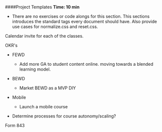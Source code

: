 ####Project Templates
__Time: 10 min__

*	There are no exercises or code alongs for this section. This sections introduces the standard tags every document should have. Also provide use cases for normalize.css and reset.css. 


Calendar invite for each of the classes.

OKR's

*	FEWD
	*	Add more GA to student content online. moving towards a blended learning model.
	
*	BEWD
	*	Market BEWD as a MVP DIY
	
*	Mobile
	*	Launch a mobile course	

* Determine processes for course autonomy/scaling?

Form 843